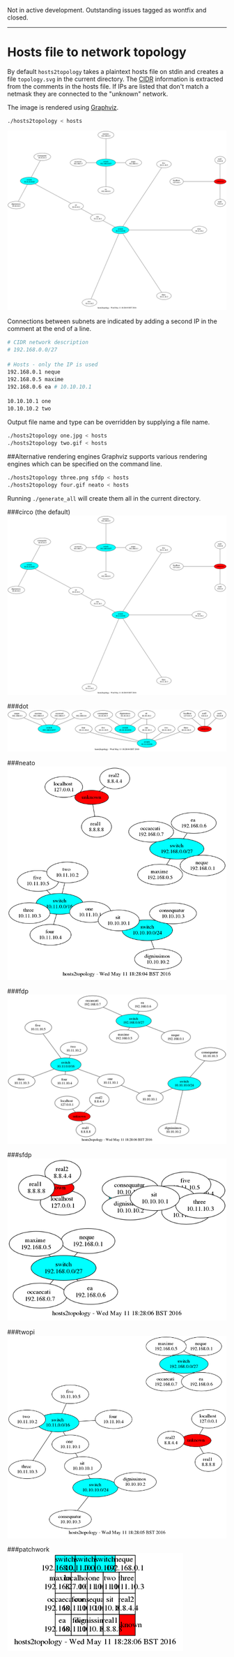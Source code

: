 Not in active development. Outstanding issues tagged as wontfix and closed.

----

# Hosts file to network topology
By default `hosts2topology` takes a plaintext hosts file on stdin and creates a
file `topology.svg` in the current directory. The
[CIDR](https://en.wikipedia.org/wiki/CIDR) information is extracted from the comments
in the hosts file. If IPs are listed that don't match a netmask they are
connected to the "unknown" network.

The image is rendered using [Graphviz](http://graphviz.org).

```bash
./hosts2topology < hosts
```

![](render/circo.png)

Connections between subnets are indicated by adding a second IP in the comment
at the end of a line.

```bash
# CIDR network description
# 192.168.0.0/27

# Hosts - only the IP is used
192.168.0.1 neque
192.168.0.5 maxime
192.168.0.6 ea # 10.10.10.1

10.10.10.1 one
10.10.10.2 two
```

Output file name and type can be overridden by supplying a file name.

```bash
./hosts2topology one.jpg < hosts
./hosts2topology two.gif < hosts
```

##Alternative rendering engines
Graphviz supports various rendering engines which can be specified on the
command line.

```bash
./hosts2topology three.png sfdp < hosts
./hosts2topology four.gif neato < hosts
```

Running `./generate_all` will create them all in the current directory.

###circo (the default)
![](render/circo.png)

###dot
![](render/dot.png)

###neato
![](render/neato.png)

###fdp
![](render/fdp.png)

###sfdp
![](render/sfdp.png)

###twopi
![](render/twopi.png)

###patchwork
![](render/patchwork.png)
